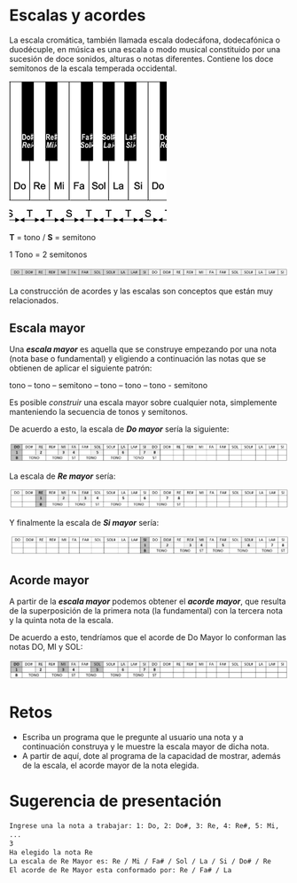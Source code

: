 # Escalas y acordes

La escala cromática, también llamada escala dodecáfona, dodecafónica o duodécuple, en música es una escala o modo musical constituido por una sucesión de doce sonidos, alturas o notas diferentes. Contiene los doce semitonos de la escala temperada occidental.

![](../../imagenes/escalas001.png)

**T** = tono  / **S** = semitono

1 Tono = 2 semitonos

![](../../imagenes/escalas002.png)

La construcción de acordes y las escalas son conceptos que están muy relacionados.

## Escala mayor

Una ***escala mayor*** es aquella que se construye empezando por una nota (nota base o fundamental) y eligiendo a continuación las notas que se obtienen de aplicar el siguiente patrón: 

tono – tono – semitono – tono – tono – tono - semitono

Es posible *construir* una escala mayor sobre cualquier nota, simplemente manteniendo la secuencia de tonos y semitonos. 

De acuerdo a esto, la escala de ***Do mayor*** sería la siguiente:

![](../../imagenes/escalas003.png)

La escala de ***Re mayor*** sería:

![](../../imagenes/escalas004.png)

Y finalmente la escala de ***Si mayor*** sería:

![](../../imagenes/escalas005.png)

## Acorde mayor

A partir de la ***escala mayor*** podemos obtener el ***acorde mayor***, que resulta de la superposición de la primera nota (la fundamental) con la tercera nota y la quinta nota de la escala. 

De acuerdo a esto, tendríamos que el acorde de Do Mayor lo conforman las notas DO, MI y SOL:

![](../../imagenes/escalas006.png)

# Retos

- Escriba un programa que le pregunte al usuario una nota y a continuación construya y le muestre la escala mayor de dicha nota.
- A partir de aquí, dote al programa de la capacidad de mostrar, además de la escala, el acorde mayor de la nota elegida.

# Sugerencia de presentación
```
Ingrese una la nota a trabajar: 1: Do, 2: Do#, 3: Re, 4: Re#, 5: Mi, ...
3
Ha elegido la nota Re
La escala de Re Mayor es: Re / Mi / Fa# / Sol / La / Si / Do# / Re
El acorde de Re Mayor esta conformado por: Re / Fa# / La
